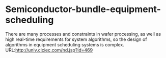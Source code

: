 # Semiconductor-bundle-equipment-scheduling
There are many processes and constraints in wafer processing, as well as high real-time requirements for system algorithms, so the design of algorithms in equipment scheduling systems is complex.
URL:http://univ.ciciec.com/nd.jsp?id=469
